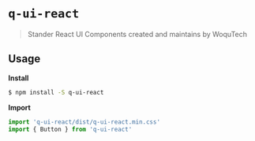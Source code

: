 # `q-ui-react`

> Stander React UI Components created and maintains by WoquTech

## Usage

**Install**

```bash
$ npm install -S q-ui-react
```

**Import**

```js
import 'q-ui-react/dist/q-ui-react.min.css'
import { Button } from 'q-ui-react'
```
